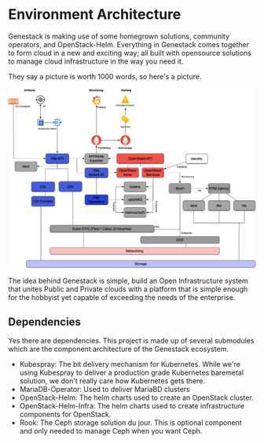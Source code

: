 # Environment Architecture

Genestack is making use of some homegrown solutions, community operators, and OpenStack-Helm. Everything
in Genestack comes together to form cloud in a new and exciting way; all built with opensource solutions
to manage cloud infrastructure in the way you need it.

They say a picture is worth 1000 words, so here's a picture.

![Genestack Architecture Diagram](assets/images/diagram-genestack.png)

The idea behind Genestack is simple, build an Open Infrastructure system that unites Public and Private
clouds with a platform that is simple enough for the hobbyist yet capable of exceeding the needs of the
enterprise.

## Dependencies

Yes there are dependencies. This project is made up of several submodules which are the component
architecture of the Genestack ecosystem.

* Kubespray: The bit delivery mechanism for Kubernetes. While we're using Kubespray to deliver a production
  grade Kubernetes baremetal solution, we don't really care how Kubernetes gets there.
* MariaDB-Operator: Used to deliver MariaBD clusters
* OpenStack-Helm: The helm charts used to create an OpenStack cluster.
* OpenStack-Helm-Infra: The helm charts used to create infrastructure components for OpenStack.
* Rook: The Ceph storage solution du jour. This is optional component and only needed to manage Ceph
  when you want Ceph.
